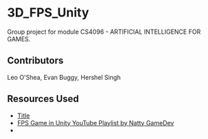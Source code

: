 # 3D_FPS_Unity
Group project for module CS4096 - ARTIFICIAL INTELLIGENCE FOR GAMES.

## Contributors
Leo O'Shea, Evan Buggy, Hershel Singh

## Resources Used
- [Title](link)
- [FPS Game in Unity YouTube Playlist by Natty GameDev](https://youtube.com/playlist?list=PLGUw8UNswJEOv8c5ZcoHarbON6mIEUFBC&si=N5UTq8l56mSEY38q)
- 